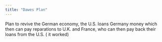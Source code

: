 ```yaml
---
title: "Dawes Plan"
---
```

Plan to revive the German economy, the U.S. loans Germany money which then can pay reparations to U.K. and France, who can then pay back their loans from the U.S. ( it worked)

